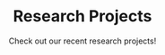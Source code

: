 ---
title: Research Projects
subtitle: 'Check out our recent research projects!'

# Listing view
view: compact
columns: '1'

sort_by: 'Date'
sort_ascending: false

# Optional banner image (relative to `assets/media/` folder).
banner:
  caption: ''
  image: ''
---